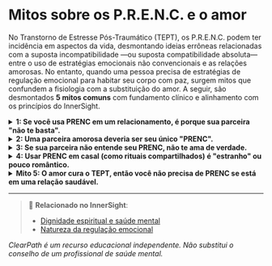 # Mitos sobre os P.R.E.N.C. e o amor

No Transtorno de Estresse Pós-Traumático (TEPT), os P.R.E.N.C. podem ter incidência em aspectos da vida, desmontando ideias errôneas relacionadas com a suposta incompatibilidade —ou suposta compatibilidade absoluta— entre o uso de estratégias emocionais não convencionais e as relações amorosas. No entanto, quando uma pessoa precisa de estratégias de regulação emocional para habitar seu corpo com paz, surgem mitos que confundem a fisiologia com a substituição do amor. A seguir, são desmontados **5 mitos comuns** com fundamento clínico e alinhamento com os princípios do InnerSight.

<details>
<summary><strong>1: Se você usa PRENC em um relacionamento, é porque sua parceira "não te basta".</strong></summary>

<strong>Realidade:</strong> O amor não elimina a necessidade de autorregulação. Pessoas com TEPT (ou outras feridas emocionais) podem amar profundamente sua parceira e, ao mesmo tempo, requerer ferramentas pessoais para gerenciar seu sistema nervoso. O PRENC complementa o vínculo, não o substitui.
</details>

<details>
<summary><strong>2: Uma parceira amorosa deveria ser seu único "PRENC".</strong></summary>

<strong>Realidade:</strong> Carregar uma parceira com a responsabilidade total de sua regulação emocional pode gerar dependência emocional, esgotamento relacional e perda de autonomia. Os PRENCs fomentam a autorregulação, o que na verdade fortalece as relações saudáveis.
</details>

<details>
<summary><strong>3: Se sua parceira não entende seu PRENC, não te ama de verdade.</strong></summary>

<strong>Realidade:</strong> O amor não implica compreensão automática de cada ferramenta pessoal. O importante é a disposição mútua ao diálogo, o respeito e a curiosidade. Muitos casais aprendem juntos sobre os PRENCs com tempo e empatia.
</details>

<details>
<summary><strong>4: Usar PRENC em casal (como rituais compartilhados) é "estranho" ou pouco romântico.</strong></summary>

<strong>Realidade:</strong> Muitos casais encontram nos PRENCs formas íntimas de conexão: meditar juntos, caminhar em silêncio, criar arte emocional conjunta ou usar mantras compartilhados. Essas práticas podem aprofundar a intimidade emocional e a segurança mútua.
</details>

<details>
<summary><strong>Mito 5: O amor cura o TEPT, então você não precisa de PRENC se está em uma relação saudável.</strong></summary>

<strong>Realidade:</strong> Embora o amor seguro seja um fator protetor poderoso, ele não "cura" o TEPT por si só. O trauma é armazenado no corpo e no sistema nervoso, e requer estratégias específicas de regulação. O PRENC, junto com o apoio amoroso, cria um ambiente mais favorável para a cura.
</details>

---

> 🔗 **Relacionado no InnerSight**:  
> - [Dignidade espiritual e saúde mental](https://inner-clarity.github.io/InnerSight/pt#dignidade-espiritual-e-saúde-mental)  
> - [Natureza da regulação emocional](https://inner-clarity.github.io/InnerSight/pt#natureza-da-regulação-emocional)

*ClearPath é um recurso educacional independente. Não substitui o conselho de um profissional de saúde mental.*
